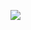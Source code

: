 <p align="left">
  <a href="https://skillicons.dev">
    <img src="https://skillicons.dev/icons?i=js,ts,react,nodejs,python,docker" />
  </a>
</p>

<!--
**meomachado/meomachado** is a ✨ _special_ ✨ repository because its `README.md` (this file) appears on your GitHub profile.

Here are some ideas to get you started:

- 🔭 I’m currently working on ...
- 🌱 I’m currently learning ...
- 👯 I’m looking to collaborate on ...
- 🤔 I’m looking for help with ...
- 💬 Ask me about ...
- 📫 How to reach me: ...
- 😄 Pronouns: ...
- ⚡ Fun fact: ...
-->
